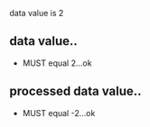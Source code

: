 data value is 2

## data value..

 * MUST equal 2...ok

## processed data value..

 * MUST equal -2...ok
